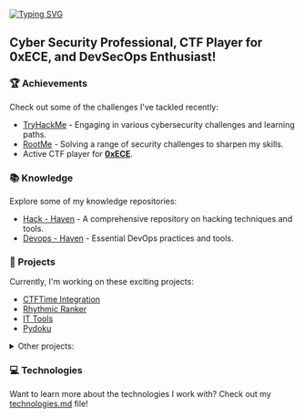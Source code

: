 [![Typing SVG](https://readme-typing-svg.herokuapp.com?font=Hack&color=%239315B7&lines=What's+up!+I'm+Tristan+-+aka+Drachh)](https://git.io/typing-svg)

## Cyber Security Professional, CTF Player for 0xECE, and DevSecOps Enthusiast!

### 🏆 Achievements

Check out some of the challenges I've tackled recently:

- [TryHackMe](https://tryhackme.com/p/Drachh) - Engaging in various cybersecurity challenges and learning paths.
- [RootMe](https://www.root-me.org/Drachh?inc=score&lang=en) - Solving a range of security challenges to sharpen my skills.
- Active CTF player for [**0xECE**](https://ctftime.org/team/216659/).

### 📚 Knowledge

Explore some of my knowledge repositories:

- [Hack - Haven](https://github.com/tristanqtn/Hack-Haven) - A comprehensive repository on hacking techniques and tools.
- [Devops - Haven](https://github.com/tristanqtn/DevOps-Haven) - Essential DevOps practices and tools.

### 🚀 Projects

Currently, I'm working on these exciting projects:

- [CTFTime Integration](https://github.com/tristanqtn/CTFTime-Integration)
- [Rhythmic Ranker](https://github.com/tristanqtn/Rhythmic-Ranker)
- [IT Tools](https://github.com/tristanqtn/IT-Tools)
- [Pydoku](https://github.com/tristanqtn/Pydoku)

<details>
<summary> Other projects: </summary>
During my engineering studies, I've had the occasion to work on some cool projects too:

| Applications                                                                     | Electronics                                                      | Board games                                        |
| -------------------------------------------------------------------------------- | ---------------------------------------------------------------- | -------------------------------------------------- |
| [Robot Controller](https://github.com/tristanqtn/Robot-Controller)               | [Neural Speech](https://github.com/tristanqtn/Neural-Speech)     | [Cluedo](https://github.com/tristanqtn/Cluedo)     |
| [Netflix](https://github.com/tristanqtn/Netflix)                                 | [VHDL Calculator](https://github.com/tristanqtn/VHDL-Calculator) | [Saboteur](https://github.com/tristanqtn/Saboteur) |
| [Cloud Express Simulator](https://github.com/tristanqtn/Cloud-Express-Simulator) |                                                                  | [Scrabble](https://github.com/tristanqtn/Scrabble) |

</details>

### 💻 Technologies

Want to learn more about the technologies I work with? Check out my [technologies.md](./Technologies.md) file!
